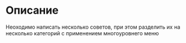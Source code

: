 # Описание
Неоходимо написать несколько советов, при этом разделить их на несколько категорий с применением многоуровнего меню